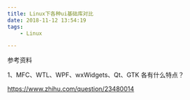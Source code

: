 ```yaml
---
title: Linux下各种ui基础库对比
date: 2018-11-12 13:54:19
tags:
	- Linux

---
```






参考资料

1、MFC、WTL、WPF、wxWidgets、Qt、GTK 各有什么特点？

https://www.zhihu.com/question/23480014







